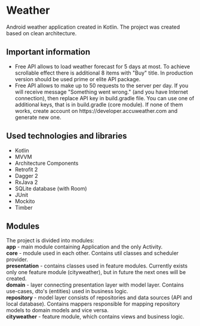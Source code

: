 <h1>Weather</h1>
Android weather application created in Kotlin. The project was created based on clean architecture.

<h2>Important information</h2>
<ul>
<li>Free API allows to load weather forecast for 5 days at most. To achieve scrollable effect there is additional 8 items with "Buy" title. In production version should be used prime or elite API package.</li>
<li>Free API allows to make up to 50 requests to the server per day. If you will receive message "Something went wrong." (and you have Internet connection), then replace API key in build.gradle file. You can use one of additional keys, that is in build.gradle (core module). If none of them works, create account on https://developer.accuweather.com and generate new one.</li></ul>

<h2>Used technologies and libraries</h2>
<ul>
<li>Kotlin</li>
<li>MVVM</li>
<li>Architecture Components</li>
<li>Retrofit 2</li>
<li>Dagger 2</li>
<li>RxJava 2</li>
<li>SQLite database (with Room)</li>
<li>JUnit</li>
<li>Mockito</li>
<li>Timber</li>
</ul>

<h2>Modules</h2>
The project is divided into modules: <br>
<b>app</b> - main module containing Application and the only Activity.<br>
<b>core</b> - module used in each other. Contains util classes and scheduler provider.<br>
<b>presentation</b> - contains classes used in feature modules. Currently exists only one feature 
module (cityweather), but in future the next ones will be created.<br>
<b>domain</b> - layer connecting presentation layer with model layer. Contains use-cases, dto's (entities) used in business logic.<br>
<b>repository</b> - model layer consists of repositories and data sources (API and local database). Contains mappers responsible for mapping repository models to domain models and vice versa.<br>
<b>cityweather</b> - feature module, which contains views and business logic.

